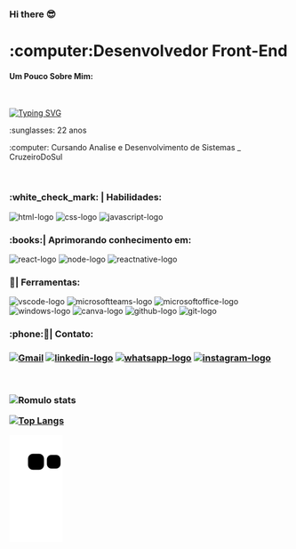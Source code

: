 ### Hi there :sunglasses:

<h1>:computer:Desenvolvedor Front-End </h1>
<h4> Um Pouco Sobre Mim:</h4><br>

[![Typing SVG](https://readme-typing-svg.herokuapp.com?color=%FF6F9C&lines=Romulo+Hiago+Domingues+Santos)](https://github.com/RomuloHiago)

<p>:sunglasses: 22 anos </p>
<p>:computer: Cursando Analise e Desenvolvimento de Sistemas _ CruzeiroDoSul</p>

<br>
<h3>:white_check_mark: | Habilidades:</h3>
 <img src="https://img.shields.io/badge/HTML5-E34F26?style=for-the-badge&logo=html5&logoColor=white" alt="html-logo">
 <img src="https://img.shields.io/badge/CSS3-1572B6?style=for-the-badge&logo=css3&logoColor=white" alt="css-logo">
 <img src="https://img.shields.io/badge/JavaScript-323330?style=for-the-badge&logo=javascript&logoColor=F7DF1E" alt="javascript-logo"> 
 <br>
 <h3>:books:| Aprimorando conhecimento em:</h3>
 <img src="https://img.shields.io/badge/React-20232A?style=for-the-badge&logo=react&logoColor=61DAFB" alt="react-logo">
 <img src="https://img.shields.io/badge/Node.js-43853D?style=for-the-badge&logo=node.js&logoColor=white" alt="node-logo">
 <img src="https://img.shields.io/badge/React_Native-20232A?style=for-the-badge&logo=react&logoColor=61DAFB" alt="reactnative-logo">

<br>
<h3>💼| Ferramentas:</h3>
<img src="https://img.shields.io/badge/Visual_Studio_Code-0078D4?style=for-the-badge&logo=visual%20studio%20code&logoColor=white" alt="vscode-logo">
<img src="https://img.shields.io/badge/Microsoft_Teams-6264A7?style=for-the-badge&logo=microsoft-teams&logoColor=white" alt="microsoftteams-logo">
<img src="https://img.shields.io/badge/Microsoft_Office-D83B01?style=for-the-badge&logo=microsoft-office&logoColor=white" alt="microsoftoffice-logo">
<img src="https://img.shields.io/badge/Windows-0078D6?style=for-the-badge&logo=windows&logoColor=white" alt="windows-logo">
<img src="https://img.shields.io/badge/Canva-%2300C4CC.svg?&style=for-the-badge&logo=Canva&logoColor=white" alt="canva-logo">
<img src="https://img.shields.io/badge/GitHub-100000?style=for-the-badge&logo=github&logoColor=white" alt="github-logo">
<img src="https://img.shields.io/badge/GIT-E44C30?style=for-the-badge&logo=git&logoColor=white" alt="git-logo">


<br>
 
 <h3>:phone:💬| Contato:<h3>
 <a href="mailto:romulo1099@gmail.com?subject=%5BGitHub%5D%20Acabei%20de%20ver%20o%20seu%20GitHub"><img src="https://camo.githubusercontent.com/d2943ffbe7f2fdcb129e0ba1a50001284494cd25190500f379699fb299b27b50/68747470733a2f2f696d672e736869656c64732e696f2f62616467652f2d476d61696c2d4646303030303f7374796c653d666f722d7468652d6261646765266c6162656c436f6c6f723d464630303030266c6f676f3d676d61696c266c6f676f436f6c6f723d7768697465" alt="Gmail" data-canonical-src="https://img.shields.io/badge/-Gmail-FF0000?style=for-the-badge&amp;labelColor=FF0000&amp;logo=gmail&amp;logoColor=white" style="max-width: 100%;"></a>
<a href="https://www.linkedin.com/in/romulo-santos1099/" rel="nofollow"> <img src="https://img.shields.io/badge/LinkedIn-0077B5?style=for-the-badge&logo=linkedin&logoColor=white" alt="linkedin-logo"><a/>
<a href="https://contate.me/romulohiago" rel="nofollow"> <img src="https://img.shields.io/badge/WhatsApp-25D366?style=for-the-badge&logo=whatsapp&logoColor=white " alt="whatsapp-logo"><a/>
 <a href="https://www.instagram.com/romulo1099/" rel="nofollow"> <img src="https://img.shields.io/badge/Instagram-E4405F?style=for-the-badge&logo=instagram&logoColor=white" alt="instagram-logo"><a/>
 
 <br>
 <br>
 <br>
 
 ![Romulo stats](https://github-readme-stats.vercel.app/api?username=RomuloHiago&show_icons=true&theme=radical)
 
[![Top Langs](https://github-readme-stats.vercel.app/api/top-langs/?username=RomuloHiago)](https://github.com/anuraghazra/github-readme-stats)

  <img src="https://github.com/rafaballerini/rafaballerini/raw/output/github-contribution-grid-snake.svg" alt="Animação de cobra" style="max-width: 100%;">
